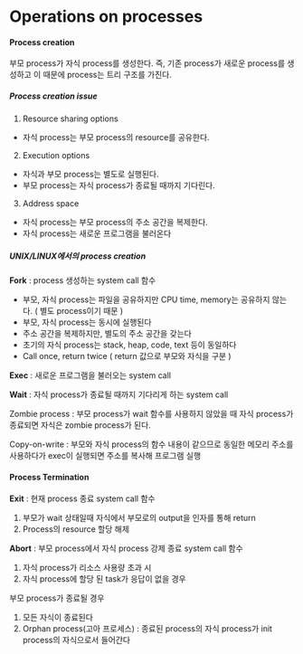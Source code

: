 # Operations on processes

#### Process creation

부모 process가 자식 process를 생성한다. 즉, 기존 process가 새로운 process를 생성하고 이 때문에 process는 트리 구조를 가진다.

##### Process creation issue

1. Resource sharing options
- 자식 process는 부모 process의 resource를 공유한다.
2. Execution options
- 자식과 부모 process는 별도로 실행된다.
- 부모 process는 자식 process가 종료될 때까지 기다린다.
3. Address space
  - 자식 process는 부모 process의 주소 공간을 복제한다.
  - 자식 process는 새로운 프로그램을 불러온다
##### UNIX/LINUX에서의 process creation
**Fork** : process 생성하는 system call 함수

- 부모, 자식 process는 파일을 공유하지만 CPU time, memory는 공유하지 않는다. ( 별도 process이기 때문 )
- 부모, 자식 process는 동시에 실행된다
- 주소 공간을 복제하지만, 별도의 주소 공간을 갖는다
- 초기의 자식 process는 stack, heap, code, text 등이 동일하다
- Call once, return twice ( return 값으로 부모와 자식을 구분 )

**Exec** : 새로운 프로그램을 불러오는 system call

**Wait** : 자식 process가 종료될 때까지 기다리게 하는 system call

Zombie process : 부모 process가 wait 함수를 사용하지 않았을 때 자식 process가 종료되면 자식은 zombie process가 된다.

Copy-on-write : 부모와 자식 process의 함수 내용이 같으므로 동일한 메모리 주소를 사용하다가 exec이 실행되면 주소를 복사해 프로그램 실행



#### Process Termination

**Exit** : 현재 process 종료 system call 함수

1. 부모가 wait 상태일때 자식에서 부모로의 output을 인자를 통해 return
2. Process의 resource 할당 해제

**Abort** : 부모 process에서 자식 process 강제 종료 system call 함수

1. 자식 process가 리소스 사용량 초과 시
2. 자식 process에 할당 된 task가 응답이 없을 경우

부모 process가 종료될 경우

1. 모든 자식이 종료된다
2. Orphan process(고아 프로세스) : 종료된 process의 자식 process가 init process의 자식으로서 들어간다